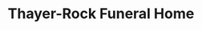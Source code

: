 ---
title: "Thayer-Rock Funeral Home"
url: /farmington/thayer-rock-funeral-home/
shop: Bestattungen
---